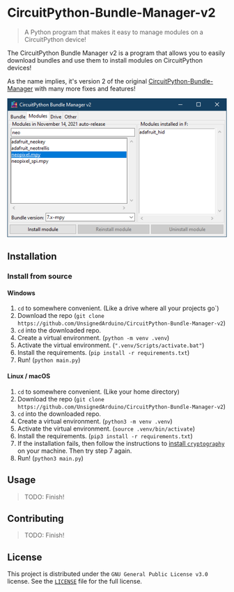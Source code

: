 [comment]: <> (This README is based off the template found here: )
[comment]: <> (https://github.com/dbader/readme-template)

# CircuitPython-Bundle-Manager-v2
> A Python program that makes it easy to manage modules on a CircuitPython 
> device!

The CircuitPython Bundle Manager v2 is a program that allows you to easily 
download bundles and use them to install modules on CircuitPython devices!

As the name implies, it's version 2 of the original 
[CircuitPython-Bundle-Manager](https://github.com/UnsignedArduino/CircuitPython-Bundle-Manager)
with many more fixes and features!

![A picture of the CircuitPython Bundle Manager's Modules tab open](assets/images/1.png)

## Installation

### Install from source

#### Windows

1. `cd` to somewhere convenient. (Like a drive where all your projects go`)
2. Download the repo
   (`git clone https://github.com/UnsignedArduino/CircuitPython-Bundle-Manager-v2`)
3. `cd` into the downloaded repo. 
4. Create a virtual environment. (`python -m venv .venv`)
5. Activate the virtual environment. (`".venv/Scripts/activate.bat"`)
6. Install the requirements. (`pip install -r requirements.txt`)
7. Run! (`python main.py`)

#### Linux / macOS

1. `cd` to somewhere convenient. (Like your home directory)
2. Download the repo
   (`git clone https://github.com/UnsignedArduino/CircuitPython-Bundle-Manager-v2`)
3. `cd` into the downloaded repo. 
4. Create a virtual environment. (`python3 -m venv .venv`)
5. Activate the virtual environment. (`source .venv/bin/activate`)
7. Install the requirements. (`pip3 install -r requirements.txt`)
8. If the installation fails, then follow the instructions to 
   [install `cryptography`](https://cryptography.io/en/latest/installation/#building-cryptography-on-linux)
   on your machine. Then try step 7 again. 
9. Run! (`python3 main.py`)

## Usage

> TODO: Finish!

## Contributing

> TODO: Finish!

## License

This project is distributed under the `GNU General Public License v3.0` 
license. See the [`LICENSE`](LICENSE) file for the full license. 
